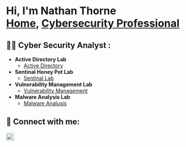 <h1>Hi, I'm Nathan Thorne <br/><a href=https://github.com/NathanThorne>Home</a>, <a href=https://www.linkedin.com/in/nathan-thorne-7b669731b/> Cybersecurity Professional</a> </h1>

<h2>👨‍💻 Cyber Security Analyst :</h2>

- <b>Active Directory Lab</b>
  - [Active Directory](https://github.com/NathanThorne/Active_Directory_Lab)
- <b>Sentinal Honey Pot Lab</b>
  - [Sentinal Lab](https://github.com/NathanThorne/Sentinal-Lab)
- <b>Vulnerability Management Lab</b>
  - [Vulnerability Management](https://github.com/NathanThorne/Vulnerability_Management)
- <b>Malware Analysis Lab</b>
  - [Malware Analusis]()
<h2> 🤳 Connect with me:</h2>

[<img align="left" alt="NathanThorne | LinkedIn" width="22px" src="https://cdn.jsdelivr.net/npm/simple-icons@v3/icons/linkedin.svg" />][linkedin]

[linkedin]: https://www.linkedin.com/in/nathan-thorne-7b669731b/

<!--

-->
